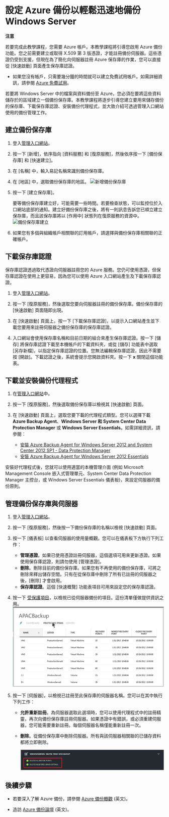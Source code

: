 <properties urlDisplayName="Configure a Backup Vault" pageTitle="設定 Azure 復原服務以輕鬆迅速地備份 Windows Server" metaKeywords="disaster recovery" description="本教學課程讓您了解如何使用 Microsoft Azure 雲端產品中的備份服務，將 Windows Server 備份至雲端。" metaCanonical="" services="recovery-services" documentationCenter="" title="設定 Azure 備份以輕鬆迅速地備份 Windows Server" authors="raynew" solutions="" manager="johndaw" editor="tysonn" />

<tags ms.service="site-recovery" ms.workload="backup-recovery" ms.tgt_pltfrm="na" ms.devlang="na" ms.topic="article" ms.date="01/01/1900" ms.author="raynew" />

# <span id="configure-a-backup-vault-tutorial"></span></a>設定 Azure 備份以輕鬆迅速地備份 Windows Server

<div class="dev-callout"> 
<strong>注意</strong>
 
<p>若要完成此教學課程，您需要 Azure 帳戶。本教學課程將引導您啟用 Azure 備份功能。您之前需要建立或取得 X.509 第 3 版憑證，才能註冊備份伺服器。這些憑證仍受到支援，但現在為了簡化向伺服器註冊 Azure 保存庫的作業，您可以直接從 [快速啟動] 頁面產生保存庫認證。 </p>
<ul> 
<li>如果您沒有帳戶，只需要幾分鐘的時間就可以建立免費試用帳戶。如需詳細資訊，請參閱 <a href="/zh-tw/pricing/free-trial/">Azure 免費試用</a>。</li> 
 

</ul>
 

</div>

若要將 Windows Server 中的檔案與資料備份至 Azure，您必須在要將這些資料儲存於的區域建立一個備份保存庫。本教學課程將逐步引導您建立要用來儲存備份的保存庫、下載保存庫認證、安裝備份代理程式，並大致介紹可透過管理入口網站使用的備份管理工作。

## <span id="create"></span></a>建立備份保存庫

1.  登入[管理入口網站][管理入口網站]。

2.  按一下 [新增]，依序指向 [資料服務] 和 [復原服務]，然後依序按一下 [備份保存庫] 和 [快速建立]。

3.  在 [名稱] 中，輸入易記名稱來識別備份保存庫。

4.  在 [地區] 中，選取備份保存庫的地區。
    ![新增備份保存庫][新增備份保存庫]

5.  按一下 [建立保存庫]。

    要等備份保存庫建立好，可能需要一些時間。若要檢查狀態，可以監控位於入口網站底部的通知。建立好備份保存庫之後，將有一則訊息告訴您已順立建立保存庫，而且該保存庫將以 [作用中] 狀態列在復原服務的資源中。
    ![備份保存庫建立][備份保存庫建立]

6.  如果您有多個與組織帳戶相關聯的訂用帳戶，請選擇與備份保存庫相關聯的正確帳戶。

## <span id="upload"></span></a>下載保存庫認證

保存庫認證透過取代憑證向伺服器註冊您的 Azure 服務。您仍可使用憑證，但保存庫認證在使用上更容易，因為您可以使用 Azure 入口網站產生及下載保存庫認證。

1.  登入[管理入口網站][管理入口網站]。

2.  按一下 [復原服務]，然後選取您要向伺服器註冊的備份保存庫。備份保存庫的 [快速啟動] 頁面隨即出現。

3.  在 [快速啟動] 頁面上，按一下 [下載保存庫認證]，以提示入口網站產生並下載您要用來註冊伺服器之備份保存庫的保存庫認證。

4.  入口網站會使用保存庫名稱和目前日期的組合來產生保存庫認證。按一下 [儲存] 將保存庫認證下載至本機帳戶的下載資料夾，或從 [儲存] 功能表中選取 [另存新檔]，以指定保存庫認證的位置。您無法編輯保存庫認證，因此不需要按 [開啟]。下載認證之後，系統會提示您開啟資料夾。按一下 **x** 關閉這個功能表。

## <span id="download"></span></a>下載並安裝備份代理程式

1.  在[管理入口網站][管理入口網站]中。

2.  按一下 [復原服務]，然後選取備份保存庫以檢視其 [快速啟動] 頁面。

3.  在 [快速啟動] 頁面上，選取您要下載的代理程式類型。您可以選擇下載 **Azure Backup Agent**、**Windows Server 和 System Center Data Protection Manager** 或 **Windows Server Essentials**。如需詳細資訊，請參閱：

    -   [安裝 Azure Backup Agent for Windows Server 2012 and System Center 2012 SP1 - Data Protection Manager][安裝 Azure Backup Agent for Windows Server 2012 and System Center 2012 SP1 - Data Protection Manager]
    -   [安裝 Azure Backup Agent for Windows Server 2012 Essentials][安裝 Azure Backup Agent for Windows Server 2012 Essentials]

安裝好代理程式後，您就可以使用適當的本機管理介面 (例如 Microsoft Management Console 嵌入式管理單元、System Center Data Protection Manager 主控台，或 Windows Server Essentials 儀表板)，來設定伺服器的備份原則。

## <span id="manage"></span></a>管理備份保存庫與伺服器

1.  登入[管理入口網站][管理入口網站]。

2.  按一下 [復原服務]，然後按一下備份保存庫的名稱以檢視 [快速啟動] 頁面。

3.  按一下 [儀表板] 以查看伺服器的使用量概觀。您可以在儀表板下方執行下列工作：

    -   **管理憑證**。如果已使用憑證註冊伺服器，這個選項可用來更新憑證。如果使用保存庫認證，則請勿使用 [管理憑證]。
    -   **刪除**。刪除目前的備份保存庫。如果您有不再使用的備份保存庫，可將之刪除來釋出儲存空間。只有在從保存庫中刪除了所有已註冊的伺服器之後，[刪除] 才會啟用。
    -   **保存庫認證**。這個 [快速概覽] 功能表項目可用來設定您的保存庫認證。

4.  按一下 [受保護項目]，以檢視已從伺服器備份的項目。這份清單僅做提供資訊之用。
    ![受保護項目][受保護項目]

5.  按一下 [伺服器]，以檢視已註冊至此保存庫的伺服器名稱。您可以在其中執行下列工作：

    -   **允許重新註冊**。為伺服器選取此選項時，您可以使用代理程式中的註冊精靈，再次向備份保存庫註冊伺服器。如果憑證中有錯誤，或必須重建伺服器，您可能需要重新註冊。每個伺服器名稱僅能重新註冊一次。
    -   **刪除**。從備份保存庫中刪除伺服器。所有與該伺服器相關聯的已儲存資料都將立即刪除。

        ![已刪除的伺服器][已刪除的伺服器]

## <span id="next"></span></a>後續步驟

-   若要深入了解 Azure 備份，請參閱 [Azure 備份概觀][Azure 備份概觀] (英文)。

-   造訪 [Azure 備份論壇][Azure 備份論壇] (英文)。

  [管理入口網站]: https://manage.windowsazure.com
  [新增備份保存庫]: http://i.imgur.com/506c7ch.png
  [備份保存庫建立]: http://i.imgur.com/grtLcKM.png
  [安裝 Azure Backup Agent for Windows Server 2012 and System Center 2012 SP1 - Data Protection Manager]: http://technet.microsoft.com/zh-tw/library/hh831761.aspx#BKMK_installagent
  [安裝 Azure Backup Agent for Windows Server 2012 Essentials]: http://technet.microsoft.com/zh-tw/library/jj884318.aspx
  [受保護項目]: ./media/backup-configure-vault/RS_protecteditems.png
  [已刪除的伺服器]: ./media/backup-configure-vault/RS_deletedserver.png
  [Azure 備份概觀]: http://go.microsoft.com/fwlink/p/?LinkId=222425
  [Azure 備份論壇]: http://go.microsoft.com/fwlink/p/?LinkId=290933
